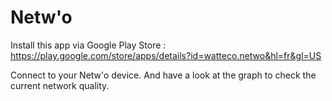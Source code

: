 # Netw'o

Install this app  via Google Play Store : https://play.google.com/store/apps/details?id=watteco.netwo&hl=fr&gl=US

Connect to your Netw'o device.
And have a look at the graph to check the current network quality.
